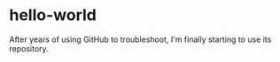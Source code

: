 # hello-world
After years of using GitHub to troubleshoot, I'm finally starting to use its repository.
